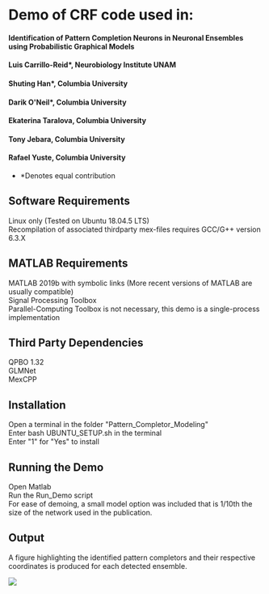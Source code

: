 # Demo of CRF code used in:

#### Identification of Pattern Completion Neurons in Neuronal Ensembles using Probabilistic Graphical Models
#### Luis Carrillo-Reid*, Neurobiology Institute UNAM
#### Shuting Han*, Columbia University
#### Darik O'Neil*, Columbia University
#### Ekaterina Taralova, Columbia University
#### Tony Jebara, Columbia University
#### Rafael Yuste, Columbia University
* *Denotes equal contribution



## Software Requirements
Linux only (Tested on Ubuntu 18.04.5 LTS)  
Recompilation of associated thirdparty mex-files requires GCC/G++ version 6.3.X  

## MATLAB Requirements
MATLAB 2019b with symbolic links (More recent versions of MATLAB are usually compatible)  
Signal Processing Toolbox  
Parallel-Computing Toolbox is not necessary, this demo is a single-process implementation  

## Third Party Dependencies
QPBO 1.32  
GLMNet  
MexCPP  

## Installation
Open a terminal in the folder "Pattern_Completor_Modeling"  
Enter bash UBUNTU_SETUP.sh in the terminal  
Enter "1" for "Yes" to install  

## Running the Demo
Open Matlab  
Run the Run_Demo script  
For ease of demoing, a small model option was included that is 1/10th the size of the network used in the publication. 

## Output
A figure highlighting the identified pattern completors and their respective coordinates is produced for each detected ensemble.
  
<img src="https://github.com/darikoneil/Identification-of-Pattern-Completion-Neurons-in-Neuronal-Ensembles-using-Probabilistic-Graphical-Mod/blob/main/Example.png">




